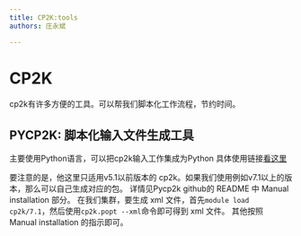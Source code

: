 ```yaml
---
title: CP2K:tools
authors: 庄永斌

---
```

# CP2K

cp2k有许多方便的工具。可以帮我们脚本化工作流程，节约时间。

## PYCP2K: 脚本化输入文件生成工具
主要使用Python语言，可以把cp2k输入工作集成为Python
具体使用链接[看这里](https://github.com/SINGROUP/pycp2k)

要注意的是，他这里只适用v5.1以前版本的 cp2k。如果我们使用例如v7.1以上的版本，那么可以自己生成对应的包。
详情见Pycp2k github的 README 中 Manual installation 部分。
在我们集群，要生成 xml 文件，首先`module load cp2k/7.1`，然后使用`cp2k.popt --xml`命令即可得到 xml 文件。
其他按照 Manual installation 的指示即可。
